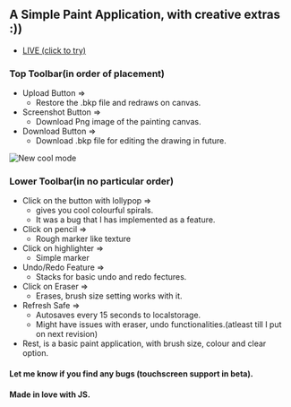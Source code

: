 ## A Simple Paint Application, with creative extras :))
- [LIVE (click to try)](https://divyanshsood00.github.io/jspaint/)

### Top Toolbar(in order of placement)
- Upload Button =>
    - Restore the .bkp file and redraws on canvas.
- Screenshot Button =>
    - Download Png image of the painting canvas.
- Download Button =>
    - Download .bkp file for editing the drawing in future.

![New cool mode](/images/review.png)


### Lower Toolbar(in no particular order)
- Click on the button with lollypop =>
    - gives you cool colourful spirals.
    - It was a bug that I has implemented as a feature.
- Click on pencil =>
    - Rough marker like texture
- Click on highlighter =>
    - Simple marker
- Undo/Redo Feature =>
    - Stacks for basic undo and redo fectures.
- Click on Eraser => 
    - Erases, brush size setting works with it.
- Refresh Safe =>
    - Autosaves every 15 seconds to localstorage.
    - Might have issues with eraser, undo functionalities.(atleast till I put on next revision)
- Rest, is a basic paint application, with brush size, colour and clear option.



<!-- ![Cool mode](./cool-mode-preview.png) -->
#### Let me know if you find any bugs (touchscreen support in beta).
#### Made in love with JS.   